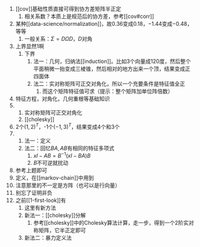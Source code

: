 1. [[cov]]基础性质直接可得到协方差矩阵半正定
   1. 相关系数？本质上是规范后的协方差，参考[[cov#corr]]
2. 某种[[data-science/normalization]]，故$0.36$变成$0.18$，$-1.44$变成$-0.48$，等等
   1. 一般关系：$\Sigma = D\Omega D$，$D$对角
3. 上界显然1啊
   1. 下界
      1. 法一：几何，归纳法[[induction]]。比如3个向量成120度，然后整个平面稍微一抬变成三棱锥，然后相对的地方出来一个顶，结果变成正四面体
      2. 法二：实对称矩阵可正交对角化，所以一个充要条件是特征值全正
         1. 而这个矩阵特征值可求（提示：整个矩阵加单位阵倍数）
4. 特征方程，对角化，几何重根等基础知识
5. 
   1. 实对称矩阵可正交对角化
   2. [[cholesky]]
6. 2个$(1,2)^T$，-1个$(-1,3)^T$，结果变成$4$个和$3$个
7. 
   1. 法一：定义
   2. 法二：回忆$BA,AB$有相同的特征多项式
      1. $xI-AB = B^{-1} (xI-BA)B$
      2. $B$不可逆就扰动
8. 参考上题即可
9.  定义，在[[markov-chain]]中用到
   1.  注意那里的不一定是方阵（也可以是行向量）
   2.  别忘了证明非负
10. 之前[[1-first-look]]有
    1.  这里有新方法
    2.  新法一：[[cholesky]]分解
        1.  参考[[cholesky]]中的Cholesky算法计算，走一步，得到一个2阶实对称矩阵，它半正定即可
    3.  新法二：暴力定义法